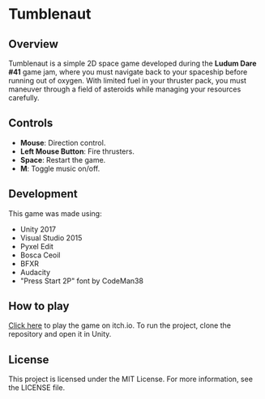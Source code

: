 # Tumblenaut

## Overview
Tumblenaut is a simple 2D space game developed during the **Ludum Dare #41** game jam, where you must navigate back to your spaceship before running out of oxygen. With limited fuel in your thruster pack, you must maneuver through a field of asteroids while managing your resources carefully.

## Controls
- **Mouse**: Direction control.
- **Left Mouse Button**: Fire thrusters.
- **Space**: Restart the game.
- **M**: Toggle music on/off.

## Development
This game was made using:
- Unity 2017
- Visual Studio 2015
- Pyxel Edit
- Bosca Ceoil
- BFXR
- Audacity
- "Press Start 2P" font by CodeMan38

## How to play
<!-- To run the game, clone the repository and open it in Unity. Ensure you have the necessary dependencies installed. --> 
[Click here](https://tumblenaut.itch.io/) to play the game on itch.io. To run the project, clone the repository and open it in Unity.

## License
This project is licensed under the MIT License. For more information, see the LICENSE file.
